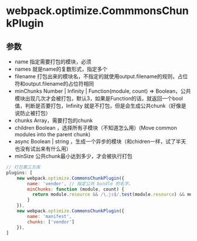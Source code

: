 # webpack.optimize.CommmonsChunkPlugin

## 参数
* name 指定需要打包的模块，必须
* names 就是name的复数形式，指定多个
* filename 打包出来的模块名，不指定的就使用output.filename的规则，占位符和output.filename的占位符相同
* minChunks Number | Infinity | Function(module, count) => Boolean，公共模块出现几次才会被打包，默认3，如果是Function的话，就返回一个bool值，判断是否要打包，Infinity 就是不打包，但是会生成公共chunk（好像是说防止被打包）
* chunks Array，需要打包的chunk
* children Boolean ，选择所有子模块（不知道怎么用）(Move common modules into the parent chunk)
* async Boolean | string ，生成一个异步的模块（和chidren一样，试了半天也没有试出来有什么用）
* minSize 公共chunk最小达到多少，才会被执行打包
```js
// 打包第三方库
plugins: [
    new webpack.optimize.CommonsChunkPlugin({
        name: 'vendor', // 指定公共 bundle 的名字。
        minChunks: function (module, count) {
          return module.resource && /\.js$/.test(module.resource) && module.resource.indexOf(path.resolve(__dirname, './node_modules')) === 0
        }
    }),
    new webpack.optimize.CommonsChunkPlugin({
        name: 'manifest',
        chunks: ['vendor']
    }),
]
    
```